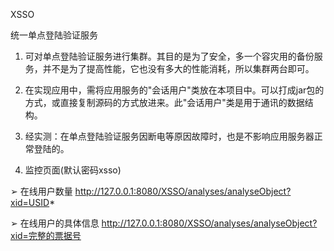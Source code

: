 XSSO

统一单点登陆验证服务



1. 可对单点登陆验证服务进行集群。其目的是为了安全，多一个容灾用的备份服务，并不是为了提高性能，它也没有多大的性能消耗，所以集群两台即可。

2. 在实现应用中，需将应用服务的"会话用户"类放在本项目中。可以打成jar包的方式，或直接复制源码的方式放进来。此"会话用户"类是用于通讯的数据结构。

3. 经实测：在单点登陆验证服务因断电等原因故障时，也是不影响应用服务器正常登陆的。

4. 监控页面(默认密码xsso)

➢ 在线用户数量 http://127.0.0.1:8080/XSSO/analyses/analyseObject?xid=USID*

➢ 在线用户的具体信息 http://127.0.0.1:8080/XSSO/analyses/analyseObject?xid=完整的票据号